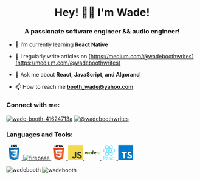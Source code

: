 <h1 align="center">Hey! 👋🏼 I'm Wade!</h1>
<h3 align="center">A passionate software engineer && audio engineer!</h3>

<!-- <p align="left"> <img src="https://komarev.com/ghpvc/?username=wadebooth&label=Profile%20views&color=0e75b6&style=flat" alt="wadebooth" /> </p> -->

- 🌱 I’m currently learning **React Native**

- 📝 I regularly write articles on [https://medium.com/@wadeboothwrites](https://medium.com/@wadeboothwrites)

- 💬 Ask me about **React, JavaScript, and Algorand**

- 📫 How to reach me **booth_wade@yahoo.com**

<h3 align="left">Connect with me:</h3>
<p align="left">
<a href="https://linkedin.com/in/wade-booth-41624713a" target="blank"><img align="center" src="https://raw.githubusercontent.com/rahuldkjain/github-profile-readme-generator/master/src/images/icons/Social/linked-in-alt.svg" alt="wade-booth-41624713a" height="30" width="40" /></a>
<!-- <a href="https://instagram.com/instagram.com/wadebooth" target="blank"><img align="center" src="https://raw.githubusercontent.com/rahuldkjain/github-profile-readme-generator/master/src/images/icons/Social/instagram.svg" alt="instagram.com/wadebooth" height="30" width="40" /></a> -->
<a href="https://medium.com/@wadeboothwrites" target="blank"><img align="center" src="https://raw.githubusercontent.com/rahuldkjain/github-profile-readme-generator/master/src/images/icons/Social/medium.svg" alt="@wadeboothwrites" height="30" width="40" /></a>
</p>

<h3 align="left">Languages and Tools:</h3>
<p align="left"> <a href="https://www.w3schools.com/css/" target="_blank" rel="noreferrer"> <img src="https://raw.githubusercontent.com/devicons/devicon/master/icons/css3/css3-original-wordmark.svg" alt="css3" width="40" height="40"/> </a> <a href="https://firebase.google.com/" target="_blank" rel="noreferrer"> <img src="https://www.vectorlogo.zone/logos/firebase/firebase-icon.svg" alt="firebase" width="40" height="40"/> </a> <a href="https://www.w3.org/html/" target="_blank" rel="noreferrer"> <img src="https://raw.githubusercontent.com/devicons/devicon/master/icons/html5/html5-original-wordmark.svg" alt="html5" width="40" height="40"/> </a> <a href="https://developer.mozilla.org/en-US/docs/Web/JavaScript" target="_blank" rel="noreferrer"> <img src="https://raw.githubusercontent.com/devicons/devicon/master/icons/javascript/javascript-original.svg" alt="javascript" width="40" height="40"/> </a> <a href="https://nodejs.org" target="_blank" rel="noreferrer"> <img src="https://raw.githubusercontent.com/devicons/devicon/master/icons/nodejs/nodejs-original-wordmark.svg" alt="nodejs" width="40" height="40"/> </a> <a href="https://reactjs.org/" target="_blank" rel="noreferrer"> <img src="https://raw.githubusercontent.com/devicons/devicon/master/icons/react/react-original-wordmark.svg" alt="react" width="40" height="40"/> </a> <a href="https://www.typescriptlang.org/" target="_blank" rel="noreferrer"> <img src="https://raw.githubusercontent.com/devicons/devicon/master/icons/typescript/typescript-original.svg" alt="typescript" width="40" height="40"/> </a> </p>

<p><img align="left" src="https://github-readme-stats.vercel.app/api/top-langs?username=wadebooth&show_icons=true&locale=en&layout=compact" alt="wadebooth" /></p>

<p>&nbsp;<img align="center" src="https://github-readme-stats.vercel.app/api?username=wadebooth&show_icons=true&locale=en" alt="wadebooth" /></p>
